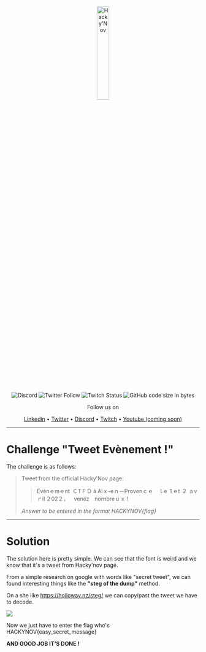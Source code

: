 <div align="center">
  <a href="https://hackynov.fr"><img src="https://i.imgur.com/XGJF8Xu.png" alt="Hacky'Nov" width="25%"></a>
  <br><br>
  
  ![Discord](https://img.shields.io/discord/897766049099956284?label=Discord&style=for-the-badge)
  ![Twitter Follow](https://img.shields.io/twitter/follow/HackyNov?color=%231d9bf0&label=Twitter&style=for-the-badge)
  ![Twitch Status](https://img.shields.io/twitch/status/hackynov?color=%23772ce8&style=for-the-badge)
  ![GitHub code size in bytes](https://img.shields.io/github/languages/code-size/Kur0n33k0/HackyNov_CTFD?color=green&label=size&style=for-the-badge)
  
  <p>Follow us on</p>
  <a href="https://www.linkedin.com/company/hacky-nov/">Linkedin</a>
  •
  <a href="https://twitter.com/HackyNov">Twitter</a>
  •
  <a href="https://discord.gg/JGue7PhV">Discord</a>
  •
  <a href="https://www.twitch.tv/hackynov">Twitch</a>
  •
  <a href="">Youtube (coming soon)</a>
</div>

----

# Challenge "Tweet Evènement !"

The challenge is as follows: 

>Tweet from the official Hacky'Nov page:
>
>>Évènｅmｅnt ＣTＦＤ à Аiｘ-eｎ－Prονenｃｅ ｌe 1 ｅt ２ ａνｒil ２02２， ⅴenez nоｍbreｕｘ !
>
>*Answer to be entered in the format HACKYNOV{flag}*

----

# Solution

The solution here is pretty simple. We can see that the font is weird and we know that it's a tweet from Hacky'nov page.

From a simple research on google with words like "secret tweet", we can found interesting things like the **"steg of the dump"** method.

On a site like https://holloway.nz/steg/ we can copy/past the tweet we have to decode.

<img src="https://i.imgur.com/bvKxPkq.png">

Now we just have to enter the flag who's HACKYNOV{easy_secret_message}

**AND GOOD JOB IT'S DONE !**
